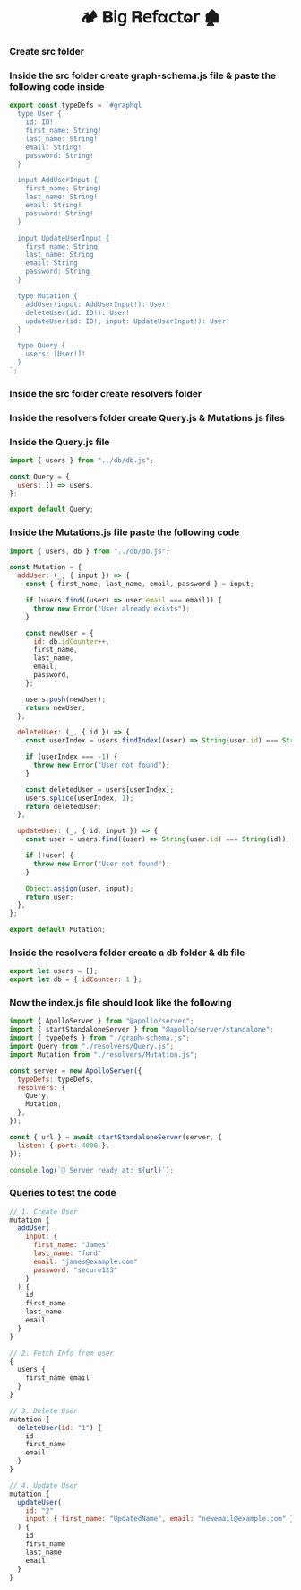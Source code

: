 <h1  align="center" > 🏕️ 𝐁𝗂𝗀 𝐑𝖾𝖿α𝖼𝗍ⱺ𝗋 🏚️</h1>

### Create src folder

### Inside the src folder create graph-schema.js file & paste the following code inside

```js
export const typeDefs = `#graphql
  type User {
    id: ID!
    first_name: String!
    last_name: String!
    email: String!
    password: String!
  }

  input AddUserInput {
    first_name: String!
    last_name: String!
    email: String!
    password: String!
  }

  input UpdateUserInput {
    first_name: String
    last_name: String
    email: String
    password: String
  }

  type Mutation {
    addUser(input: AddUserInput!): User!
    deleteUser(id: ID!): User!
    updateUser(id: ID!, input: UpdateUserInput!): User!
  }

  type Query {
    users: [User!]!
  }
`;
```

### Inside the src folder create resolvers folder

### Inside the resolvers folder create Query.js & Mutations.js files

### Inside the Query.js file

```js
import { users } from "../db/db.js";

const Query = {
  users: () => users,
};

export default Query;
```

### Inside the Mutations.js file paste the following code

```js
import { users, db } from "../db/db.js";

const Mutation = {
  addUser: (_, { input }) => {
    const { first_name, last_name, email, password } = input;

    if (users.find((user) => user.email === email)) {
      throw new Error("User already exists");
    }

    const newUser = {
      id: db.idCounter++,
      first_name,
      last_name,
      email,
      password,
    };

    users.push(newUser);
    return newUser;
  },

  deleteUser: (_, { id }) => {
    const userIndex = users.findIndex((user) => String(user.id) === String(id));

    if (userIndex === -1) {
      throw new Error("User not found");
    }

    const deletedUser = users[userIndex];
    users.splice(userIndex, 1);
    return deletedUser;
  },

  updateUser: (_, { id, input }) => {
    const user = users.find((user) => String(user.id) === String(id));

    if (!user) {
      throw new Error("User not found");
    }

    Object.assign(user, input);
    return user;
  },
};

export default Mutation;
```

### Inside the resolvers folder create a db folder & db file

```js
export let users = [];
export let db = { idCounter: 1 };
```

### Now the index.js file should look like the following

```js
import { ApolloServer } from "@apollo/server";
import { startStandaloneServer } from "@apollo/server/standalone";
import { typeDefs } from "./graph-schema.js";
import Query from "./resolvers/Query.js";
import Mutation from "./resolvers/Mutation.js";

const server = new ApolloServer({
  typeDefs: typeDefs,
  resolvers: {
    Query,
    Mutation,
  },
});

const { url } = await startStandaloneServer(server, {
  listen: { port: 4000 },
});

console.log(`🚀 Server ready at: ${url}`);
```

### Queries to test the code

```js
// 1. Create User
mutation {
  addUser(
    input: {
      first_name: "James"
      last_name: "ford"
      email: "james@example.com"
      password: "secure123"
    }
  ) {
    id
    first_name
    last_name
    email
  }
}

// 2. Fetch Info from user
{
  users {
    first_name email
  }
}

// 3. Delete User
mutation {
  deleteUser(id: "1") {
    id
    first_name
    email
  }
}

// 4. Update User
mutation {
  updateUser(
    id: "2"
    input: { first_name: "UpdatedName", email: "newemail@example.com" }
  ) {
    id
    first_name
    last_name
    email
  }
}
```
